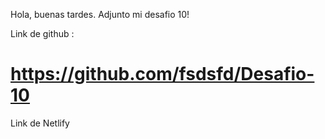 Hola, buenas tardes. Adjunto mi desafio 10!

Link de github : 
# https://github.com/fsdsfd/Desafio-10

Link de Netlify